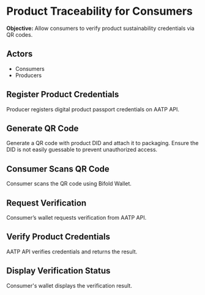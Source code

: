 # Product Traceability for Consumers
**Objective:** Allow consumers to verify product sustainability credentials via QR codes.

## Actors
- Consumers
- Producers

## Register Product Credentials
Producer registers digital product passport credentials on AATP API.

## Generate QR Code
Generate a QR code with product DID and attach it to packaging. Ensure the DID is not easily guessable to prevent unauthorized access.

## Consumer Scans QR Code
Consumer scans the QR code using Bifold Wallet.

## Request Verification
Consumer’s wallet requests verification from AATP API.

## Verify Product Credentials
AATP API verifies credentials and returns the result.

## Display Verification Status
Consumer's wallet displays the verification result.